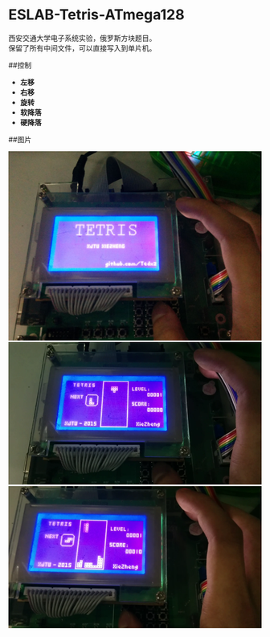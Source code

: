 # ESLAB-Tetris-ATmega128

西安交通大学电子系统实验，俄罗斯方块题目。  
保留了所有中间文件，可以直接写入到单片机。

##控制
- __左移__ 
- __右移__ 
- __旋转__ 
- __软降落__ 
- __硬降落__ 


##图片

![](/image/p1.jpg)
![](/image/p2.png)
![](/image/p3.png)




